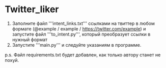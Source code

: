 # Twitter_liker
1. Заполните файл '''intent_links.txt''' ссылками на твиттер в любом формате (@example / example / https://twitter.com/example) и запустите файл '''to_intent.py''', который преобразует ссылки в нужный формат
2. Запустите '''main.py''' и следуйте указаниям в программе.

p.s. Файл requirements.txt будет добавлен, как только автору станет не похуй.
